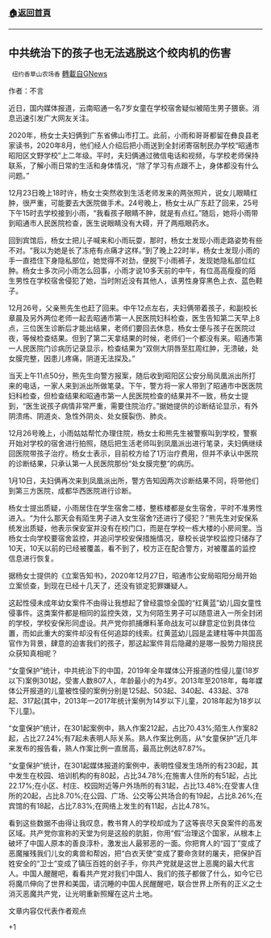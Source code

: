 ###  [:house:返回首頁](https://github.com/ourhimalayas/txt)
---

## 中共统治下的孩子也无法逃脱这个绞肉机的伤害
` 纽约香草山农场香` [轉載自GNews](https://gnews.org/zh-hans/739625/)

作者：不言

近日，国内媒体报道，云南昭通一名7岁女童在学校宿舍疑似被陌生男子猥亵。消息迅速引发广大网友关注。

2020年，杨女士夫妇俩到广东省佛山市打工。此前，小雨和哥哥都留在彝良县老家读书，2020年8月，他们经人介绍后把小雨送到全封闭寄宿制民办学校“昭通市昭阳区文野学校”上二年级。平时，夫妇俩通过微信电话和视频，与学校老师保持联系，了解小雨日常的生活和身体情况，“除了学习有点跟不上，身体都没有什么问题。”

12月23日晚上18时许，杨女士突然收到生活老师发来的两张照片，说女儿眼睛红肿，很严重，可能要去大医院做手术。24号晚上，杨女士从广东赶了回来，25号下午15时去学校接到小雨，“我看孩子眼睛不肿，就是有点红。”随后，她将小雨带到昭通市人民医院检查，医生说眼睛没有大碍，开了两瓶眼药水。

回到宾馆后，杨女士把儿子喊来和小雨玩耍，那时，杨女士发现小雨走路姿势有些不对。“我以为她是长了冻疮有点痛才这样。”到了晚上22时半，杨女士发现小雨的手一直捂住下身隐私部位，她觉得不对劲，便脱下小雨裤子，发现她隐私部位红肿。杨女士多次问小雨怎么回事，小雨才说10多天前的中午，有位高高瘦瘦的陌生男性在学校宿舍侵犯了她，当时附近没有其他人，该男性身穿黑色上衣、蓝色鞋子。

12月26号，父亲熊先生也赶了回来。中午12点左右，夫妇俩带着孩子，和副校长章晨及另外两位老师一起去昭通市第一人民医院妇科检查，医生告知第二天早上8点，三位医生诊断后才能出结果，老师们要回去休息，杨女士便与孩子在医院过夜，等候检查结果。但到了第二天拿结果的时候，老师们一个都没有来。昭通市第一人民医院门诊病历记录显示，检查结果为“双侧大阴唇至肛周红肿，无溃破，处女膜完整，因患儿疼痛，阴道无法探及。”

当天上午11点50分，熊先生向警方报案，随后收到昭阳区公安分局凤凰派出所打来的电话，一家人来到派出所做笔录。下午，警方将一家人带到了昭通市中医医院妇科检查，但检查结果和昭通市第一人民医院检查的结果并不一致，杨女士提到，“医生说孩子病情非常严重，需要住院治疗。”据她提供的诊断结论显示，有外阴溃疡、阴道炎、急性外阴炎、处女膜裂伤、肺炎。

12月26号晚上，小雨姑姑帮忙办理住院，杨女士和熊先生被警察叫到学校，警察开始对学校的宿舍进行拍照，随后把生活老师叫到凤凰派出进行笔录，夫妇俩继续回医院带孩子治疗。杨女士表示，目前校方给了1万治疗费用，但并不承认中医院的诊断结果，只承认第一人民医院那份“处女膜完整”的病历。

1月10日，夫妇俩再次来到凤凰派出所，警方告知因两次诊断结果不同，将带他们到第三方医院，成都华西医院进行诊断。

杨女士提出质疑，小雨居住在学生宿舍二楼，整栋楼都是女生宿舍，平时不准男性进入。“为什么那天会有陌生男子进入女生宿舍?还进行了侵犯？”熊先生对安保系统发出质疑，他表示保安室并没有在校门口，而是在学校一栋大楼的小房间里。当杨女士向学校要宿舍监控，并追问学校安保措施情况，章校长说学校监控只储存了10天，10天以前的已经被覆盖，看不到了，校方正在配合警方，对被覆盖的监控信息进行恢复。

据杨女士提供的《立案告知书》，2020年12月27日，昭通市公安局昭阳分局开始立案侦查，到现在已经十几天了，还没有锁定犯罪嫌疑人。

这起性侵未成年幼女案件不由得让我想起了曾经震惊全国的“红黄蓝”幼儿园女童性侵事件。这类案件都是相同的监控失效，又为何陌生男子可以随意进入一所全封闭的学校，学校安保形同虚设。共产党你抓捕爆料革命战友可以肆意定位到具体位置，而如此重大的案件却没有任何追踪的线索。红黄蓝幼儿园是孟建柱等中共国高官作为背景，肆意的迫害我们的孩子，那这起案件背后隐藏的是哪一股势力阻挠民众获知真相呢？

“女童保护”统计，中共统治下的中国，2019年全年媒体公开报道的性侵儿童(18岁以下)案例301起，受害人数807人，年龄最小的为4岁。2013年至2018年，每年媒体公开报道的儿童被性侵的案例分别是125起、503起、340起、433起、378起、317起(其中，2013年—2017年统计案例为14岁以下儿童，2018年起为18岁以下儿童)。

“女童保护”统计，在301起案例中，熟人作案212起，占比70.43%;陌生人作案82起，占比27.24%;有7起未表明人际关系。熟人作案比例高，从“女童保护”近几年来发布的报告看，熟人作案比例一直居高，最高比例达87.87%。

“女童保护”统计，在301起媒体报道的案例中，表明性侵发生场所的有230起，其中发生在校园、培训机构的有80起，占比34.78%;在施害人住所的有51起，占比22.17%;在小区、村庄、校园附近等户外场所的有31起，占比13.48%;在受害人住所的20起，占比8.70%;在公园、广场、公交等公共场合的有19起，占比8.26%;在宾馆的有18起，占比7.83%;在网络上发生的有11起，占比4.78%。

看到这些数据不由得让我叹息，教书育人的学校却成为了这等丧尽天良案件的高发区域。共产党你宣称的天堂为何是这般的肮脏，你用“假”治理这个国家，从根本上破坏了中国人原本的善良淳朴，激发出人最邪恶的一面。你把育人的“园丁”变成了恶魔摧残我们儿女的禽兽和帮凶，把“白衣天使”变成了要命贪财的屠夫，把保护百姓安全的“卫士”变成了镇压百姓的刽子手，你共产党就是这世上恶魔的最大代言人。中国人醒醒吧，看看共产党对我们中国人、我们的孩子都做了什么，如今它已将魔爪伸向了世界和美国，请沉睡的中国人民醒醒吧，联合世界上所有的正义之士消灭恶魔共产党，让光明重新照耀在这片土地。

文章内容仅代表作者观点

+1
